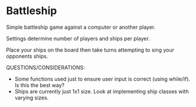 # Battleship
Simple battleship game against a computer or another player. 

Settings determine number of players and ships per player.

Place your ships on the board then take turns attempting to sing your opponents ships. 

QUESTIONS/CONSIDERATIONS:
- Some functions used just to ensure user input is correct (using while/if). Is this the best way?
- Ships are currently just 1x1 size. Look at implementing ship classes with varying sizes. 
